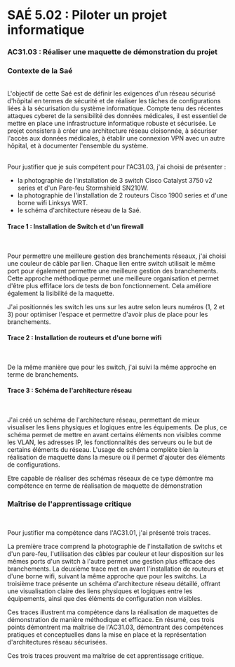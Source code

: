 # SAÉ 5.02 : Piloter un projet informatique
###  AC31.03 : Réaliser une maquette de démonstration du projet
### Contexte de la Saé
<br/>
L'objectif de cette Saé est de définir les exigences d'un réseau sécurisé d'hôpital en termes de sécurité et de réaliser les tâches de configurations liées à la sécurisation du système informatique. 
Compte tenu des récentes attaques cyberet de la sensibilité des données médicales, il est essentiel de mettre en place une infrastructure informatique robuste et sécurisée. Le projet consistera à créer une architecture
réseau cloisonnée, à sécuriser l'accès aux données médicales, à établir une connexion VPN avec un autre hôpital, et à documenter l'ensemble du système.


<br/>Pour justifier que je suis compétent pour l'AC31.03, j'ai choisi de présenter :
-  la photographie de l'installation de 3 switch Cisco Catalyst 3750 v2 series et d'un Pare-feu Stormshield SN210W.
-  la photographie de l'installation de 2 routeurs Cisco 1900 series et d'une borne wifi Linksys WRT.
-  le schéma d'architecture réseau de la Saé.

#### Trace 1 : Installation de Switch et d'un firewall
<br/>

Pour permettre une meilleure gestion des branchements réseaux, j'ai choisi une couleur de câble par lien. Chaque lien entre switch utilisait le même port pour également permettre une meilleure gestion des branchements.
Cette approche méthodique permet une meilleure organisation et permet d'être plus effiface lors de tests de bon fonctionnement. Cela améliore également la lisibilité de la maquette.

J'ai positionnés les switch les uns sur les autre selon leurs numéros (1, 2 et 3) pour optimiser l'espace et permettre d'avoir plus de place pour les branchements.
<br/>

#### Trace 2 : Installation de routeurs et d'une borne wifi
<br/>

De la même manière que pour les switch, j'ai suivi la même approche en terme de branchements.
<br/>

#### Trace 3 : Schéma de l'architecture réseau
<br/>

J'ai créé un schéma de l'architecture réseau, permettant de mieux visualiser les liens physiques et logiques entre les équipements.
De plus, ce schéma permet de mettre en avant certains éléments non visibles comme les VLAN, les adresses IP, les fonctionnalités des serveurs ou le but de certains éléments du réseau.
L'usage de schéma complète bien la réalisation de maquette dans la mesure où il permet d'ajouter des éléments de configurations.

Etre capable de réaliser des schémas réseaux de ce type démontre ma compétence en terme de réalisation de maquette de démonstration
<br/>

### Maîtrise de l'apprentissage critique
<br/>

Pour justifier ma compétence dans l'AC31.01, j'ai présenté trois traces. 

La première trace comprend la photographie de l'installation de switchs et d'un pare-feu,  l'utilisation des câbles par couleur et leur disposition sur les mêmes ports d'un switch à l'autre permet une gestion plus efficace des branchements. 
La deuxième trace met en avant l'installation de routeurs et d'une borne wifi, suivant la même approche que pour les switchs.
La troisième trace présente un schéma d'architecture réseau détaillé, offrant une visualisation claire des liens physiques et logiques entre les équipements, ainsi que des éléments de configuration non visibles. 

Ces traces illustrent ma compétence dans la réalisation de maquettes de démonstration de manière méthodique et efficace.
En résumé, ces trois points démontrent ma maîtrise de l'AC31.03, démontrant des compétences pratiques et conceptuelles dans la mise en place et la représentation d'architectures réseau sécurisées.

Ces trois traces prouvent ma maîtrise de cet apprentissage critique.
